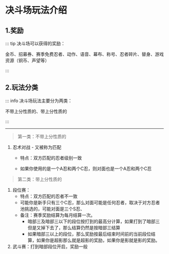 # 决斗场玩法介绍

## 1.奖励

::: tip 决斗场可以获得的奖励：

金币、招募券、赛季免费忍者、动作、语音、幕布、称号、忍者碎片、替身、游戏资源（铜币、声望等）

:::





## 2.玩法分类

::: info  决斗场玩法主要分为两类：

不带上分性质的、带上分性质的

:::

---

> 第一类：不带上分性质的

1. 忍术对战 - 又被称为匹配

   - 特点：双方匹配的忍者级别一致

   - 如果你使用的是一个A忍和两个C忍，则对面也是一个A忍和两个C忍



> 第二类：带上分性质的

1. 段位赛：
   - 特点：双方匹配的忍者不一致
   - 可能你是新手只有三个C忍，那么对面可能是任何忍者，取决于对方忍者池挑选的，可能对面是三个S忍、
   - 备注：赛季奖励结算为每月结算一次。
     - 暗部三及暗部三以下的段位按打到的最高分计算，如果打到了暗部三但是又掉下去了，那么结算仍然是按暗部三结算
     - 如果暗部三以上的段位，那么奖励按最后结束时间前的当前段位结算，如果你是超影那么就是超影的奖励，如果你是影就是影的奖励。
2. 武斗赛：打到暗部段位开启，奖励一般